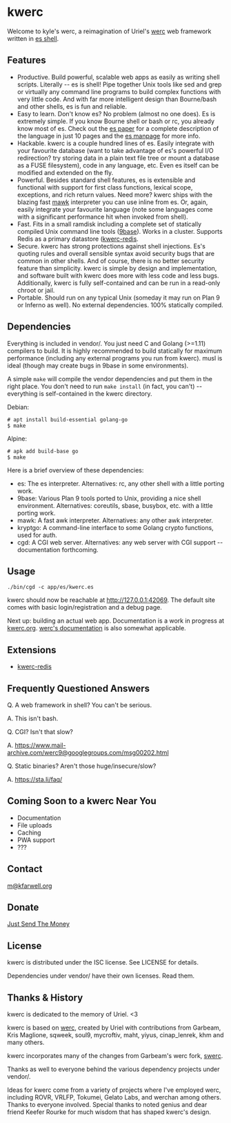 kwerc
=====

Welcome to kyle's werc, a reimagination of Uriel's
[werc](http://werc.cat-v.org/) web framework written in
[es shell](https://wryun.github.io/es-shell/).

Features
--------

* Productive. Build powerful, scalable web apps as easily as writing
  shell scripts. Literally -- es is shell! Pipe together Unix tools like
  sed and grep or virtually any command line programs to build complex
  functions with very little code. And with far more intelligent design
  than Bourne/bash and other shells, es is fun and reliable.
* Easy to learn. Don't know es? No problem (almost no one does). Es is
  extremely simple. If you know Bourne shell or bash or rc, you already
  know most of es. Check out the
  [es paper](https://wryun.github.io/es-shell/paper.html) for a complete
  description of the language in just 10 pages and the
  [es manpage](https://wryun.github.io/es-shell/manpage.html) for more
  info.
* Hackable. kwerc is a couple hundred lines of es. Easily integrate with
  your favourite database (want to take advantage of es's powerful I/O
  redirection? try storing data in a plain text file tree or mount a
  database as a FUSE filesystem), code in any language, etc. Even es
  itself can be modified and extended on the fly.
* Powerful. Besides standard shell features, es is extensible and
  functional with support for first class functions, lexical scope,
  exceptions, and rich return values. Need more? kwerc ships with the
  blazing fast [mawk](https://invisible-island.net/mawk/) interpreter
  you can use inline from es. Or, again, easily integrate your favourite
  language (note some languages come with a significant performance hit
  when invoked from shell).
* Fast. Fits in a small ramdisk including a complete set of statically
  compiled Unix command line tools
  ([9base](https://tools.suckless.org/9base/)). Works in a cluster.
  Supports Redis as a primary datastore
  ([kwerc-redis](https://github.com/kwerc/kwerc-redis).
* Secure. kwerc has strong protections against shell injections. Es's
  quoting rules and overall sensible syntax avoid security bugs that are
  common in other shells. And of course, there is no better security
  feature than simplicity. kwerc is simple by design and implementation,
  and software built with kwerc does more with less code and less bugs.
  Additionally, kwerc is fully self-contained and can be run in a
  read-only chroot or jail.
* Portable. Should run on any typical Unix (someday it may run on Plan 9
  or Inferno as well). No external dependencies. 100% statically
  compiled.

Dependencies
------------

Everything is included in vendor/. You just need C and Golang (>=1.11)
compilers to build. It is highly recommended to build statically for
maximum performance (including any external programs you run from
kwerc). musl is ideal (though may create bugs in 9base in some
environments).

A simple `make` will compile the vendor dependencies and put them in the
right place. You don't need to run `make install` (in fact, you can't)
-- everything is self-contained in the kwerc directory.

Debian:
```
# apt install build-essential golang-go
$ make
```

Alpine:
```
# apk add build-base go
$ make
```

Here is a brief overview of these dependencies:
* es: The es interpreter. Alternatives: rc, any other shell with a
  little porting work.
* 9base: Various Plan 9 tools ported to Unix, providing a nice shell
  environment. Alternatives: coreutils, sbase, busybox, etc. with a
  little porting work.
* mawk: A fast awk interpreter. Alternatives: any other awk
  interpreter.
* kryptgo: A command-line interface to some Golang crypto functions,
  used for auth.
* cgd: A CGI web server. Alternatives: any web server with CGI support
  -- documentation forthcoming.

Usage
-----

`./bin/cgd -c app/es/kwerc.es`

kwerc should now be reachable at http://127.0.0.1:42069. The default
site comes with basic login/registration and a debug page.

Next up: building an actual web app. Documentation is a work in progress
at [kwerc.org](https://kwerc.org).
[werc's documentation](http://werc.cat-v.org/) is also somewhat applicable.

Extensions
----------

* [kwerc-redis](https://github.com/kwerc/kwerc-redis)

Frequently Questioned Answers
-----------------------------

Q. A web framework in shell? You can't be serious.

A. This isn't bash.

Q. CGI? Isn't that slow?

A. https://www.mail-archive.com/werc9@googlegroups.com/msg00202.html

Q. Static binaries? Aren't those huge/insecure/slow?

A. https://sta.li/faq/

Coming Soon to a kwerc Near You
-------------------------------

* Documentation
* File uploads
* Caching
* PWA support
* ???

Contact
-------

m@kfarwell.org

Donate
------

[Just Send The Money](https://github.com/sponsors/kfarwell)

License
-------

kwerc is distributed under the ISC license. See LICENSE for details.

Dependencies under vendor/ have their own licenses. Read them.

Thanks & History
----------------

kwerc is dedicated to the memory of Uriel. <3

kwerc is based on [werc](http://werc.cat-v.org/), created by Uriel with
contributions from Garbeam, Kris Maglione, sqweek, soul9, mycroftiv,
maht, yiyus, cinap_lenrek, khm and many others.

kwerc incorporates many of the changes from Garbeam's werc fork,
[swerc](https://git.suckless.org/swerc).

Thanks as well to everyone behind the various dependency projects under
vendor/.

Ideas for kwerc come from a variety of projects where I've employed
werc, including ROVR, VRLFP, Tokumei, Gelato Labs, and werchan among
others. Thanks to everyone involved. Special thanks to noted genius and
dear friend Keefer Rourke for much wisdom that has shaped kwerc's
design.
